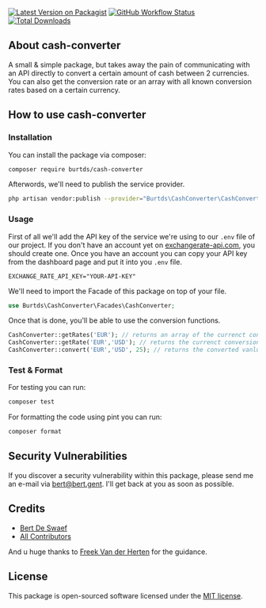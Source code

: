 
[![Latest Version on Packagist](https://img.shields.io/packagist/v/burtds/cash-converter.svg?style=flat-square)](https://packagist.org/packages/burtds/cash-converter)
[![GitHub Workflow Status](https://img.shields.io/github/actions/workflow/status/burtds/cash-converter/run-tests-pest.yml?branch=main&label=Tests)](https://github.com/burtds/cash-converter/actions/workflows/run-tests-pest.yml)
[![Total Downloads](https://img.shields.io/packagist/dt/burtds/cash-converter.svg?style=flat-square)](https://packagist.org/packages/burtds/cash-converter)

## About cash-converter

A small & simple package, but takes away the pain of communicating with an API directly to convert a certain amount of cash between 2 currencies. 
You can also get the conversion rate or an array with all known conversion rates based on a certain currency.

## How to use cash-converter

### Installation

You can install the package via composer:
```bash
composer require burtds/cash-converter
```
Afterwords, we'll need to publish the service provider.
```bash
php artisan vendor:publish --provider="Burtds\CashConverter\CashConverterProvider"
```

### Usage

First of all we'll add the API key of the service we're using to our `.env` file of our project.
If you don't have an account yet on [exchangerate-api.com](https://exchangerate-api.com), you should create one.
Once you have an account you can copy your API key from the dashboard page and put it into you `.env` file.
```
EXCHANGE_RATE_API_KEY="YOUR-API-KEY"
```
We'll need to import the Facade of this package on top of your file.
```php
use Burtds\CashConverter\Facades\CashConverter;
```
Once that is done, you'll be able to use the conversion functions.
```php
CashConverter::getRates('EUR'); // returns an array of the currenct converison rates based on the given currency, in this case Euro's
CashConverter::getRate('EUR','USD'); // returns the currenct conversion rate for Euro to US Dollars
CashConverter::convert('EUR','USD', 25); // returns the converted vanlue in US Dollars for the given 25 Euros
```

### Test & Format
For testing you can run:
```bash
composer test
```
For formatting the code using pint you can run:
```bash
composer format
```

## Security Vulnerabilities

If you discover a security vulnerability within this package, please send me an e-mail via [bert@bert.gent](mailto:bert@bert.gent). 
I'll get back at you as soon as possible.

## Credits

- [Bert De Swaef](https://github.com/burtds)
- [All Contributors](../../contributors)

And u huge thanks to [Freek Van der Herten](https://github.com/freekmurze) for the guidance.

## License

This package is open-sourced software licensed under the [MIT license](https://opensource.org/licenses/MIT).
